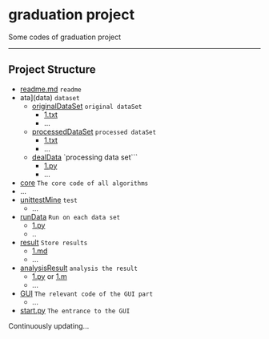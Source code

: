 # graduation project

Some codes of graduation project

----

## Project Structure

* [readme.md](readme.md) ```readme```
* ata](data) ```dataset```
  * [originalDataSet](data/originalDataSet) ```original dataSet```
    * [1.txt](data/originalDataSet/1.txt)
    * ...
  * [processedDataSet](data/processedDataSet) ```processed dataSet```
    * [1.txt](data/processedDataSet/1.txt)
    * ...
  * [dealData](data/dealData) `processing data set```
    * [1.py](data/dealData/1.py)
    * ...
* [core](core) ```The core code of all algorithms```
* ...
* [unittestMine](unittestMine) ```test```
  * ...
* [runData](runData) ```Run on each data set```
  * [1.py](runData/1.py)
  * ..
* [result](result) ```Store results```
  * [1.md](result/1.md)
  * ...
* [analysisResult](analysisResult) ```analysis the result```
  * [1.py](analysisResult/1.py) or [1.m](analysisResult/1.m)
  * ...
* [GUI](GUI) ```The relevant code of the GUI part```
  * ...
* [start.py](start.py) ```The entrance to the GUI```



Continuously updating...
